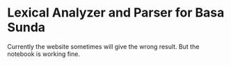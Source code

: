 # Lexical Analyzer and Parser for Basa Sunda

Currently the website sometimes will give the wrong result. But the notebook is working fine.
